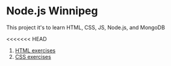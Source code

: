 # Node.js Winnipeg

This project it's to learn HTML, CSS, JS, Node.js, and MongoDB

<<<<<<< HEAD
1. [HTML exercises](html)
  2. [CSS  exercises](css)